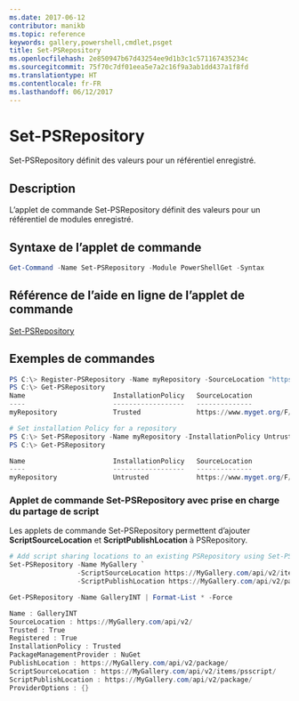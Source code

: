 ```yaml
---
ms.date: 2017-06-12
contributor: manikb
ms.topic: reference
keywords: gallery,powershell,cmdlet,psget
title: Set-PSRepository
ms.openlocfilehash: 2e850947b67d43254ee9d1b3c1c571167435234c
ms.sourcegitcommit: 75f70c7df01eea5e7a2c16f9a3ab1dd437a1f8fd
ms.translationtype: HT
ms.contentlocale: fr-FR
ms.lasthandoff: 06/12/2017
---
```

<a id="set-psrepository" class="xliff"></a>
# Set-PSRepository

Set-PSRepository définit des valeurs pour un référentiel enregistré.

<a id="description" class="xliff"></a>
## Description

L’applet de commande Set-PSRepository définit des valeurs pour un référentiel de modules enregistré.

<a id="cmdlet-syntax" class="xliff"></a>
## Syntaxe de l’applet de commande

```powershell
Get-Command -Name Set-PSRepository -Module PowerShellGet -Syntax
```
<a id="cmdlet-online-help-reference" class="xliff"></a>
## Référence de l’aide en ligne de l’applet de commande

[Set-PSRepository](http://go.microsoft.com/fwlink/?LinkID=517128)

<a id="example-commands" class="xliff"></a>
## Exemples de commandes

```powershell
PS C:\> Register-PSRepository -Name myRepository -SourceLocation "https://www.myget.org/F/powershellgetdemo/api/v2" -InstallationPolicy Trusted
PS C:\> Get-PSRepository
Name                      InstallationPolicy   SourceLocation
----                      ------------------   --------------
myRepository              Trusted              https://www.myget.org/F/powershellgetdemo/api/v2

# Set installation Policy for a repository
PS C:\> Set-PSRepository -Name myRepository -InstallationPolicy Untrusted
PS C:\> Get-PSRepository

Name                      InstallationPolicy   SourceLocation
----                      ------------------   --------------
myRepository              Untrusted            https://www.myget.org/F/powershellgetdemo/api/v2
```


<a id="set-psrepository-cmdlet-with-script-sharing-support" class="xliff"></a>
### Applet de commande Set-PSRepository avec prise en charge du partage de script

Les applets de commande Set-PSRepository permettent d’ajouter **ScriptSourceLocation** et **ScriptPublishLocation** à PSRepository.
```powershell
# Add script sharing locations to an existing PSRepository using Set-PSRepository object.
Set-PSRepository -Name MyGallery `
                 -ScriptSourceLocation https://MyGallery.com/api/v2/items/psscript/ `
                 -ScriptPublishLocation https://MyGallery.com/api/v2/package/

Get-PSRepository -Name GalleryINT | Format-List * -Force

Name : GalleryINT
SourceLocation : https://MyGallery.com/api/v2/
Trusted : True
Registered : True
InstallationPolicy : Trusted
PackageManagementProvider : NuGet
PublishLocation : https://MyGallery.com/api/v2/package/
ScriptSourceLocation : https://MyGallery.com/api/v2/items/psscript/
ScriptPublishLocation : https://MyGallery.com/api/v2/package/
ProviderOptions : {}

```


